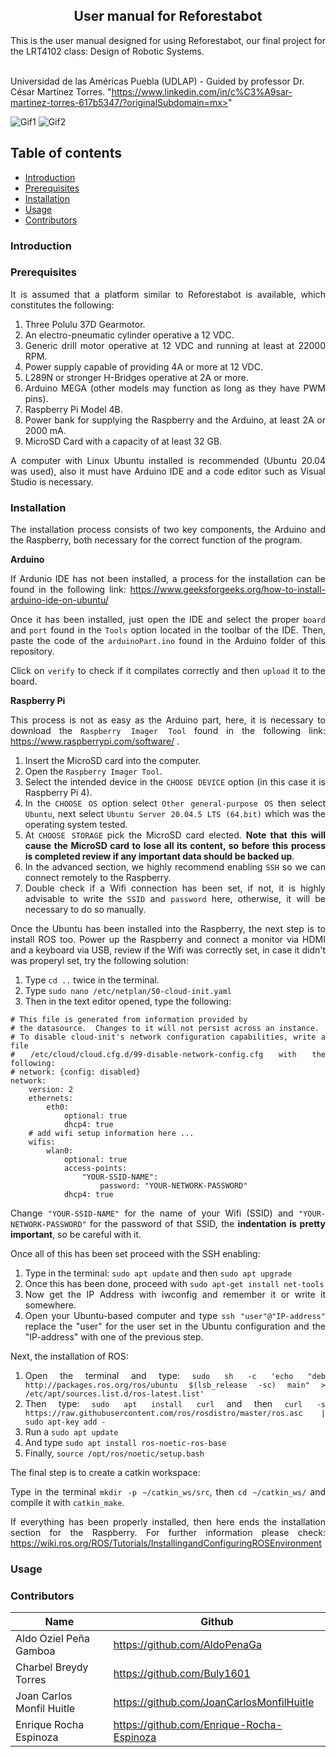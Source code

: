 <p align="center">
  <h2 align="center">User manual for Reforestabot </h2>

  <p align="justify">
  This is the user manual designed for using Reforestabot, our final project for the LRT4102 class: Design of Robotic Systems.
	  
  <br>Universidad de las Américas Puebla (UDLAP) - Guided by professor Dr. César Martínez Torres. "https://www.linkedin.com/in/c%C3%A9sar-martinez-torres-617b5347/?originalSubdomain=mx>" 
  </p>
</p>
<be>

![Gif1](https://github.com/AldoPenaGa/LRT4102-Reforestabot/blob/main/Pictures/Gif1.gif)
![Gif2](https://github.com/AldoPenaGa/LRT4102-Reforestabot/blob/main/Pictures/Gif2.gif)

## Table of contents
- [Introduction](#introduction)
- [Prerequisites](#prerequisites)
- [Installation](#installation)
- [Usage](#usage)
- [Contributors](#contributors)

<div align= "justify">

### Introduction

### Prerequisites
It is assumed that a platform similar to Reforestabot is available, which constitutes the following:

1. Three Polulu 37D Gearmotor. 
2. An electro-pneumatic cylinder operative a 12 VDC.
3. Generic drill motor operative at 12 VDC and running at least at 22000 RPM.
4. Power supply capable of providing 4A or more at 12 VDC.
5. L289N or stronger H-Bridges operative at 2A or more.
6. Arduino MEGA (other models may function as long as they have PWM pins).
7. Raspberry Pi Model 4B.
8. Power bank for supplying the Raspberry and the Arduino, at least 2A or 2000 mA.
9. MicroSD Card with a capacity of at least 32 GB.

A computer with Linux Ubuntu installed is recommended (Ubuntu 20.04 was used), also it must have Arduino IDE and a code editor such as Visual Studio is necessary.

### Installation

The installation process consists of two key components, the Arduino and the Raspberry, both necessary for the correct function of the program.

**Arduino**

If Ardunio IDE has not been installed, a process for the installation can be found in the following link: https://www.geeksforgeeks.org/how-to-install-arduino-ide-on-ubuntu/

Once it has been installed, just open the IDE and select the proper `board` and `port` found in the `Tools` option located in the toolbar of the IDE. Then, paste the code of the `arduinoPart.ino` found in the Arduino folder of this repository.

Click on `verify` to check if it compilates correctly and then `upload` it to the board.

**Raspberry Pi**

This process is not as easy as the Arduino part, here, it is necessary to download the `Raspberry Imager Tool` found in the following link: https://www.raspberrypi.com/software/ . 

1. Insert the MicroSD card into the computer.
2. Open the `Raspberry Imager Tool`.
3. Select the intended device in the `CHOOSE DEVICE` option (in this case it is Raspberry Pi 4).
4. In the `CHOOSE OS` option select `Other general-purpose OS` then select `Ubuntu`, next select `Ubuntu Server 20.04.5 LTS (64.bit)` which was the operating system tested.
5. At `CHOOSE STORAGE` pick the MicroSD card elected. **Note that this will cause the MicroSD card to lose all its content, so before this process is completed review if any important data should be backed up**.
6. In the advanced section, we highly recommend enabling `SSH` so we can connect remotely to the Raspberry.
7. Double check if a Wifi connection has been set, if not, it is highly advisable to write the `SSID` and `password` here, otherwise, it will be necessary to do so manually.

Once the Ubuntu has been installed into the Raspberry, the next step is to install ROS too. Power up the Raspberry and connect a monitor via HDMI and a keyboard via USB, review if the Wifi was correctly set, in case it didn't was properyl set, try the following solution: 

1. Type `cd ..` twice in the terminal.
2. Type `sudo nano /etc/netplan/50-cloud-init.yaml`
3. Then in the text editor opened, type the following:

```
# This file is generated from information provided by
# the datasource.  Changes to it will not persist across an instance.
# To disable cloud-init's network configuration capabilities, write a file
# /etc/cloud/cloud.cfg.d/99-disable-network-config.cfg with the following:
# network: {config: disabled}
network:
    version: 2
    ethernets:
        eth0:
            optional: true
            dhcp4: true
    # add wifi setup information here ...
    wifis:
        wlan0:
            optional: true
            access-points:
                "YOUR-SSID-NAME":
                    password: "YOUR-NETWORK-PASSWORD"
            dhcp4: true
```
Change `"YOUR-SSID-NAME"` for the name of your Wifi (SSID) and `"YOUR-NETWORK-PASSWORD"` for the password of that SSID, the **indentation is pretty important**, so be careful with it.

Once all of this has been set proceed with the SSH enabling:

1. Type in the terminal: `sudo apt update` and then `sudo apt upgrade`
2. Once this has been done, proceed with `sudo apt-get install net-tools`
3. Now get the IP Address with iwconfig and remember it or write it somewhere.
4. Open your Ubuntu-based computer and type `ssh "user"@"IP-address"` replace the "user" for the user set in the Ubuntu configuration and the "IP-address" with one of the previous step. 

Next, the installation of ROS:

1. Open the terminal and type: `sudo sh -c 'echo "deb http://packages.ros.org/ros/ubuntu $(lsb_release -sc) main" > /etc/apt/sources.list.d/ros-latest.list'`
2. Then type: `sudo apt install curl` and then `curl -s https://raw.githubusercontent.com/ros/rosdistro/master/ros.asc | sudo apt-key add -`
3. Run a `sudo apt update`
4. And type `sudo apt install ros-noetic-ros-base`
5. Finally, `source /opt/ros/noetic/setup.bash`

The final step is to create a catkin workspace:

Type in the terminal `mkdir -p ~/catkin_ws/src`, then `cd ~/catkin_ws/` and compile it with `catkin_make`.

If everything has been properly installed, then here ends the installation section for the Raspberry. For further information please check: https://wiki.ros.org/ROS/Tutorials/InstallingandConfiguringROSEnvironment


### Usage



### Contributors

| Name                          | Github                               |
|-------------------------------|--------------------------------------|
| Aldo Oziel Peña Gamboa        | https://github.com/AldoPenaGa        |
| Charbel Breydy Torres         | https://github.com/Buly1601          |
| Joan Carlos Monfil Huitle     | https://github.com/JoanCarlosMonfilHuitle|
| Enrique Rocha Espinoza        | https://github.com/Enrique-Rocha-Espinoza|

